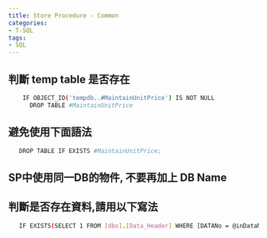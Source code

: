 ```yaml
---
title: Store Procedure - Common
categories:
- T-SQL
tags:
- SQL
---
```


## 判斷 temp table 是否存在
``` bash
    IF OBJECT_ID('tempdb..#MaintainUnitPrice') IS NOT NULL
      DROP TABLE #MaintainUnitPrice      
``` 
## 避免使用下面語法
``` bash
   DROP TABLE IF EXISTS #MaintainUnitPrice;      
```

## SP中使用同一DB的物件, 不要再加上 DB Name

## 判斷是否存在資料,請用以下寫法

``` bash
   IF EXISTS(SELECT 1 FROM [dbo].[Data_Header] WHERE [DATANo = @inDataNo])      
```
